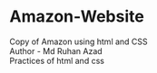 # Amazon-Website
Copy of Amazon using html and CSS
<br>
Author - Md Ruhan Azad
<br>
Practices of html and css
